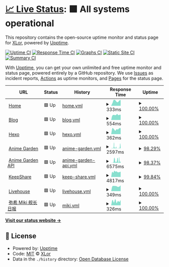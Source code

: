 # [📈 Live Status](https://status.onekuma.cn): <!--live status--> **🟩 All systems operational**

This repository contains the open-source uptime monitor and status page for [XLor](https://onekuma.cn), powered by [Upptime](https://github.com/upptime/upptime).

[![Uptime CI](https://github.com/yjl9903/upptime/workflows/Uptime%20CI/badge.svg)](https://github.com/yjl9903/upptime/actions?query=workflow%3A%22Uptime+CI%22)
[![Response Time CI](https://github.com/yjl9903/upptime/workflows/Response%20Time%20CI/badge.svg)](https://github.com/yjl9903/upptime/actions?query=workflow%3A%22Response+Time+CI%22)
[![Graphs CI](https://github.com/yjl9903/upptime/workflows/Graphs%20CI/badge.svg)](https://github.com/yjl9903/upptime/actions?query=workflow%3A%22Graphs+CI%22)
[![Static Site CI](https://github.com/yjl9903/upptime/workflows/Static%20Site%20CI/badge.svg)](https://github.com/yjl9903/upptime/actions?query=workflow%3A%22Static+Site+CI%22)
[![Summary CI](https://github.com/yjl9903/upptime/workflows/Summary%20CI/badge.svg)](https://github.com/yjl9903/upptime/actions?query=workflow%3A%22Summary+CI%22)

With [Upptime](https://upptime.js.org), you can get your own unlimited and free uptime monitor and status page, powered entirely by a GitHub repository. We use [Issues](https://github.com/yjl9903/upptime/issues) as incident reports, [Actions](https://github.com/yjl9903/upptime/actions) as uptime monitors, and [Pages](https://status.onekuma.cn) for the status page.

<!--start: status pages-->
<!-- This summary is generated by Upptime (https://github.com/upptime/upptime) -->
<!-- Do not edit this manually, your changes will be overwritten -->
<!-- prettier-ignore -->
| URL | Status | History | Response Time | Uptime |
| --- | ------ | ------- | ------------- | ------ |
| <img alt="" src="https://onekuma.cn/favicon.svg" height="13"> [Home](https://onekuma.cn) | 🟩 Up | [home.yml](https://github.com/yjl9903/upptime/commits/HEAD/history/home.yml) | <details><summary><img alt="Response time graph" src="./graphs/home/response-time-week.png" height="20"> 333ms</summary><br><a href="https://status.onekuma.cn/history/home"><img alt="Response time 346" src="https://img.shields.io/endpoint?url=https%3A%2F%2Fraw.githubusercontent.com%2Fyjl9903%2Fupptime%2FHEAD%2Fapi%2Fhome%2Fresponse-time.json"></a><br><a href="https://status.onekuma.cn/history/home"><img alt="24-hour response time 411" src="https://img.shields.io/endpoint?url=https%3A%2F%2Fraw.githubusercontent.com%2Fyjl9903%2Fupptime%2FHEAD%2Fapi%2Fhome%2Fresponse-time-day.json"></a><br><a href="https://status.onekuma.cn/history/home"><img alt="7-day response time 333" src="https://img.shields.io/endpoint?url=https%3A%2F%2Fraw.githubusercontent.com%2Fyjl9903%2Fupptime%2FHEAD%2Fapi%2Fhome%2Fresponse-time-week.json"></a><br><a href="https://status.onekuma.cn/history/home"><img alt="30-day response time 329" src="https://img.shields.io/endpoint?url=https%3A%2F%2Fraw.githubusercontent.com%2Fyjl9903%2Fupptime%2FHEAD%2Fapi%2Fhome%2Fresponse-time-month.json"></a><br><a href="https://status.onekuma.cn/history/home"><img alt="1-year response time 351" src="https://img.shields.io/endpoint?url=https%3A%2F%2Fraw.githubusercontent.com%2Fyjl9903%2Fupptime%2FHEAD%2Fapi%2Fhome%2Fresponse-time-year.json"></a></details> | <details><summary><a href="https://status.onekuma.cn/history/home">100.00%</a></summary><a href="https://status.onekuma.cn/history/home"><img alt="All-time uptime 99.98%" src="https://img.shields.io/endpoint?url=https%3A%2F%2Fraw.githubusercontent.com%2Fyjl9903%2Fupptime%2FHEAD%2Fapi%2Fhome%2Fuptime.json"></a><br><a href="https://status.onekuma.cn/history/home"><img alt="24-hour uptime 100.00%" src="https://img.shields.io/endpoint?url=https%3A%2F%2Fraw.githubusercontent.com%2Fyjl9903%2Fupptime%2FHEAD%2Fapi%2Fhome%2Fuptime-day.json"></a><br><a href="https://status.onekuma.cn/history/home"><img alt="7-day uptime 100.00%" src="https://img.shields.io/endpoint?url=https%3A%2F%2Fraw.githubusercontent.com%2Fyjl9903%2Fupptime%2FHEAD%2Fapi%2Fhome%2Fuptime-week.json"></a><br><a href="https://status.onekuma.cn/history/home"><img alt="30-day uptime 100.00%" src="https://img.shields.io/endpoint?url=https%3A%2F%2Fraw.githubusercontent.com%2Fyjl9903%2Fupptime%2FHEAD%2Fapi%2Fhome%2Fuptime-month.json"></a><br><a href="https://status.onekuma.cn/history/home"><img alt="1-year uptime 99.96%" src="https://img.shields.io/endpoint?url=https%3A%2F%2Fraw.githubusercontent.com%2Fyjl9903%2Fupptime%2FHEAD%2Fapi%2Fhome%2Fuptime-year.json"></a></details>
| <img alt="" src="https://icons.duckduckgo.com/ip3/blog.onekuma.cn.ico" height="13"> [Blog](https://blog.onekuma.cn) | 🟩 Up | [blog.yml](https://github.com/yjl9903/upptime/commits/HEAD/history/blog.yml) | <details><summary><img alt="Response time graph" src="./graphs/blog/response-time-week.png" height="20"> 554ms</summary><br><a href="https://status.onekuma.cn/history/blog"><img alt="Response time 633" src="https://img.shields.io/endpoint?url=https%3A%2F%2Fraw.githubusercontent.com%2Fyjl9903%2Fupptime%2FHEAD%2Fapi%2Fblog%2Fresponse-time.json"></a><br><a href="https://status.onekuma.cn/history/blog"><img alt="24-hour response time 568" src="https://img.shields.io/endpoint?url=https%3A%2F%2Fraw.githubusercontent.com%2Fyjl9903%2Fupptime%2FHEAD%2Fapi%2Fblog%2Fresponse-time-day.json"></a><br><a href="https://status.onekuma.cn/history/blog"><img alt="7-day response time 554" src="https://img.shields.io/endpoint?url=https%3A%2F%2Fraw.githubusercontent.com%2Fyjl9903%2Fupptime%2FHEAD%2Fapi%2Fblog%2Fresponse-time-week.json"></a><br><a href="https://status.onekuma.cn/history/blog"><img alt="30-day response time 632" src="https://img.shields.io/endpoint?url=https%3A%2F%2Fraw.githubusercontent.com%2Fyjl9903%2Fupptime%2FHEAD%2Fapi%2Fblog%2Fresponse-time-month.json"></a><br><a href="https://status.onekuma.cn/history/blog"><img alt="1-year response time 653" src="https://img.shields.io/endpoint?url=https%3A%2F%2Fraw.githubusercontent.com%2Fyjl9903%2Fupptime%2FHEAD%2Fapi%2Fblog%2Fresponse-time-year.json"></a></details> | <details><summary><a href="https://status.onekuma.cn/history/blog">100.00%</a></summary><a href="https://status.onekuma.cn/history/blog"><img alt="All-time uptime 98.15%" src="https://img.shields.io/endpoint?url=https%3A%2F%2Fraw.githubusercontent.com%2Fyjl9903%2Fupptime%2FHEAD%2Fapi%2Fblog%2Fuptime.json"></a><br><a href="https://status.onekuma.cn/history/blog"><img alt="24-hour uptime 100.00%" src="https://img.shields.io/endpoint?url=https%3A%2F%2Fraw.githubusercontent.com%2Fyjl9903%2Fupptime%2FHEAD%2Fapi%2Fblog%2Fuptime-day.json"></a><br><a href="https://status.onekuma.cn/history/blog"><img alt="7-day uptime 100.00%" src="https://img.shields.io/endpoint?url=https%3A%2F%2Fraw.githubusercontent.com%2Fyjl9903%2Fupptime%2FHEAD%2Fapi%2Fblog%2Fuptime-week.json"></a><br><a href="https://status.onekuma.cn/history/blog"><img alt="30-day uptime 100.00%" src="https://img.shields.io/endpoint?url=https%3A%2F%2Fraw.githubusercontent.com%2Fyjl9903%2Fupptime%2FHEAD%2Fapi%2Fblog%2Fuptime-month.json"></a><br><a href="https://status.onekuma.cn/history/blog"><img alt="1-year uptime 99.96%" src="https://img.shields.io/endpoint?url=https%3A%2F%2Fraw.githubusercontent.com%2Fyjl9903%2Fupptime%2FHEAD%2Fapi%2Fblog%2Fuptime-year.json"></a></details>
| <img alt="" src="https://icons.duckduckgo.com/ip3/xlor.cn.ico" height="13"> [Hexo](https://xlor.cn) | 🟩 Up | [hexo.yml](https://github.com/yjl9903/upptime/commits/HEAD/history/hexo.yml) | <details><summary><img alt="Response time graph" src="./graphs/hexo/response-time-week.png" height="20"> 362ms</summary><br><a href="https://status.onekuma.cn/history/hexo"><img alt="Response time 356" src="https://img.shields.io/endpoint?url=https%3A%2F%2Fraw.githubusercontent.com%2Fyjl9903%2Fupptime%2FHEAD%2Fapi%2Fhexo%2Fresponse-time.json"></a><br><a href="https://status.onekuma.cn/history/hexo"><img alt="24-hour response time 425" src="https://img.shields.io/endpoint?url=https%3A%2F%2Fraw.githubusercontent.com%2Fyjl9903%2Fupptime%2FHEAD%2Fapi%2Fhexo%2Fresponse-time-day.json"></a><br><a href="https://status.onekuma.cn/history/hexo"><img alt="7-day response time 362" src="https://img.shields.io/endpoint?url=https%3A%2F%2Fraw.githubusercontent.com%2Fyjl9903%2Fupptime%2FHEAD%2Fapi%2Fhexo%2Fresponse-time-week.json"></a><br><a href="https://status.onekuma.cn/history/hexo"><img alt="30-day response time 342" src="https://img.shields.io/endpoint?url=https%3A%2F%2Fraw.githubusercontent.com%2Fyjl9903%2Fupptime%2FHEAD%2Fapi%2Fhexo%2Fresponse-time-month.json"></a><br><a href="https://status.onekuma.cn/history/hexo"><img alt="1-year response time 363" src="https://img.shields.io/endpoint?url=https%3A%2F%2Fraw.githubusercontent.com%2Fyjl9903%2Fupptime%2FHEAD%2Fapi%2Fhexo%2Fresponse-time-year.json"></a></details> | <details><summary><a href="https://status.onekuma.cn/history/hexo">100.00%</a></summary><a href="https://status.onekuma.cn/history/hexo"><img alt="All-time uptime 100.00%" src="https://img.shields.io/endpoint?url=https%3A%2F%2Fraw.githubusercontent.com%2Fyjl9903%2Fupptime%2FHEAD%2Fapi%2Fhexo%2Fuptime.json"></a><br><a href="https://status.onekuma.cn/history/hexo"><img alt="24-hour uptime 100.00%" src="https://img.shields.io/endpoint?url=https%3A%2F%2Fraw.githubusercontent.com%2Fyjl9903%2Fupptime%2FHEAD%2Fapi%2Fhexo%2Fuptime-day.json"></a><br><a href="https://status.onekuma.cn/history/hexo"><img alt="7-day uptime 100.00%" src="https://img.shields.io/endpoint?url=https%3A%2F%2Fraw.githubusercontent.com%2Fyjl9903%2Fupptime%2FHEAD%2Fapi%2Fhexo%2Fuptime-week.json"></a><br><a href="https://status.onekuma.cn/history/hexo"><img alt="30-day uptime 100.00%" src="https://img.shields.io/endpoint?url=https%3A%2F%2Fraw.githubusercontent.com%2Fyjl9903%2Fupptime%2FHEAD%2Fapi%2Fhexo%2Fuptime-month.json"></a><br><a href="https://status.onekuma.cn/history/hexo"><img alt="1-year uptime 100.00%" src="https://img.shields.io/endpoint?url=https%3A%2F%2Fraw.githubusercontent.com%2Fyjl9903%2Fupptime%2FHEAD%2Fapi%2Fhexo%2Fuptime-year.json"></a></details>
| <img alt="" src="https://garden.breadio.wiki/favicon.svg" height="13"> [Anime Garden](https://garden.breadio.wiki) | 🟩 Up | [anime-garden.yml](https://github.com/yjl9903/upptime/commits/HEAD/history/anime-garden.yml) | <details><summary><img alt="Response time graph" src="./graphs/anime-garden/response-time-week.png" height="20"> 2597ms</summary><br><a href="https://status.onekuma.cn/history/anime-garden"><img alt="Response time 1728" src="https://img.shields.io/endpoint?url=https%3A%2F%2Fraw.githubusercontent.com%2Fyjl9903%2Fupptime%2FHEAD%2Fapi%2Fanime-garden%2Fresponse-time.json"></a><br><a href="https://status.onekuma.cn/history/anime-garden"><img alt="24-hour response time 2962" src="https://img.shields.io/endpoint?url=https%3A%2F%2Fraw.githubusercontent.com%2Fyjl9903%2Fupptime%2FHEAD%2Fapi%2Fanime-garden%2Fresponse-time-day.json"></a><br><a href="https://status.onekuma.cn/history/anime-garden"><img alt="7-day response time 2597" src="https://img.shields.io/endpoint?url=https%3A%2F%2Fraw.githubusercontent.com%2Fyjl9903%2Fupptime%2FHEAD%2Fapi%2Fanime-garden%2Fresponse-time-week.json"></a><br><a href="https://status.onekuma.cn/history/anime-garden"><img alt="30-day response time 3405" src="https://img.shields.io/endpoint?url=https%3A%2F%2Fraw.githubusercontent.com%2Fyjl9903%2Fupptime%2FHEAD%2Fapi%2Fanime-garden%2Fresponse-time-month.json"></a><br><a href="https://status.onekuma.cn/history/anime-garden"><img alt="1-year response time 1986" src="https://img.shields.io/endpoint?url=https%3A%2F%2Fraw.githubusercontent.com%2Fyjl9903%2Fupptime%2FHEAD%2Fapi%2Fanime-garden%2Fresponse-time-year.json"></a></details> | <details><summary><a href="https://status.onekuma.cn/history/anime-garden">98.29%</a></summary><a href="https://status.onekuma.cn/history/anime-garden"><img alt="All-time uptime 99.37%" src="https://img.shields.io/endpoint?url=https%3A%2F%2Fraw.githubusercontent.com%2Fyjl9903%2Fupptime%2FHEAD%2Fapi%2Fanime-garden%2Fuptime.json"></a><br><a href="https://status.onekuma.cn/history/anime-garden"><img alt="24-hour uptime 91.75%" src="https://img.shields.io/endpoint?url=https%3A%2F%2Fraw.githubusercontent.com%2Fyjl9903%2Fupptime%2FHEAD%2Fapi%2Fanime-garden%2Fuptime-day.json"></a><br><a href="https://status.onekuma.cn/history/anime-garden"><img alt="7-day uptime 98.29%" src="https://img.shields.io/endpoint?url=https%3A%2F%2Fraw.githubusercontent.com%2Fyjl9903%2Fupptime%2FHEAD%2Fapi%2Fanime-garden%2Fuptime-week.json"></a><br><a href="https://status.onekuma.cn/history/anime-garden"><img alt="30-day uptime 98.01%" src="https://img.shields.io/endpoint?url=https%3A%2F%2Fraw.githubusercontent.com%2Fyjl9903%2Fupptime%2FHEAD%2Fapi%2Fanime-garden%2Fuptime-month.json"></a><br><a href="https://status.onekuma.cn/history/anime-garden"><img alt="1-year uptime 99.54%" src="https://img.shields.io/endpoint?url=https%3A%2F%2Fraw.githubusercontent.com%2Fyjl9903%2Fupptime%2FHEAD%2Fapi%2Fanime-garden%2Fuptime-year.json"></a></details>
| <img alt="" src="https://garden.breadio.wiki/favicon.svg" height="13"> [Anime Garden API](https://garden.breadio.wiki/api) | 🟩 Up | [anime-garden-api.yml](https://github.com/yjl9903/upptime/commits/HEAD/history/anime-garden-api.yml) | <details><summary><img alt="Response time graph" src="./graphs/anime-garden-api/response-time-week.png" height="20"> 6575ms</summary><br><a href="https://status.onekuma.cn/history/anime-garden-api"><img alt="Response time 3394" src="https://img.shields.io/endpoint?url=https%3A%2F%2Fraw.githubusercontent.com%2Fyjl9903%2Fupptime%2FHEAD%2Fapi%2Fanime-garden-api%2Fresponse-time.json"></a><br><a href="https://status.onekuma.cn/history/anime-garden-api"><img alt="24-hour response time 6035" src="https://img.shields.io/endpoint?url=https%3A%2F%2Fraw.githubusercontent.com%2Fyjl9903%2Fupptime%2FHEAD%2Fapi%2Fanime-garden-api%2Fresponse-time-day.json"></a><br><a href="https://status.onekuma.cn/history/anime-garden-api"><img alt="7-day response time 6575" src="https://img.shields.io/endpoint?url=https%3A%2F%2Fraw.githubusercontent.com%2Fyjl9903%2Fupptime%2FHEAD%2Fapi%2Fanime-garden-api%2Fresponse-time-week.json"></a><br><a href="https://status.onekuma.cn/history/anime-garden-api"><img alt="30-day response time 5033" src="https://img.shields.io/endpoint?url=https%3A%2F%2Fraw.githubusercontent.com%2Fyjl9903%2Fupptime%2FHEAD%2Fapi%2Fanime-garden-api%2Fresponse-time-month.json"></a><br><a href="https://status.onekuma.cn/history/anime-garden-api"><img alt="1-year response time 3394" src="https://img.shields.io/endpoint?url=https%3A%2F%2Fraw.githubusercontent.com%2Fyjl9903%2Fupptime%2FHEAD%2Fapi%2Fanime-garden-api%2Fresponse-time-year.json"></a></details> | <details><summary><a href="https://status.onekuma.cn/history/anime-garden-api">98.37%</a></summary><a href="https://status.onekuma.cn/history/anime-garden-api"><img alt="All-time uptime 99.75%" src="https://img.shields.io/endpoint?url=https%3A%2F%2Fraw.githubusercontent.com%2Fyjl9903%2Fupptime%2FHEAD%2Fapi%2Fanime-garden-api%2Fuptime.json"></a><br><a href="https://status.onekuma.cn/history/anime-garden-api"><img alt="24-hour uptime 97.67%" src="https://img.shields.io/endpoint?url=https%3A%2F%2Fraw.githubusercontent.com%2Fyjl9903%2Fupptime%2FHEAD%2Fapi%2Fanime-garden-api%2Fuptime-day.json"></a><br><a href="https://status.onekuma.cn/history/anime-garden-api"><img alt="7-day uptime 98.37%" src="https://img.shields.io/endpoint?url=https%3A%2F%2Fraw.githubusercontent.com%2Fyjl9903%2Fupptime%2FHEAD%2Fapi%2Fanime-garden-api%2Fuptime-week.json"></a><br><a href="https://status.onekuma.cn/history/anime-garden-api"><img alt="30-day uptime 99.39%" src="https://img.shields.io/endpoint?url=https%3A%2F%2Fraw.githubusercontent.com%2Fyjl9903%2Fupptime%2FHEAD%2Fapi%2Fanime-garden-api%2Fuptime-month.json"></a><br><a href="https://status.onekuma.cn/history/anime-garden-api"><img alt="1-year uptime 99.75%" src="https://img.shields.io/endpoint?url=https%3A%2F%2Fraw.githubusercontent.com%2Fyjl9903%2Fupptime%2FHEAD%2Fapi%2Fanime-garden-api%2Fuptime-year.json"></a></details>
| <img alt="" src="https://keepshare.org/img/logo.svg" height="13"> [KeepShare](https://keepshare.org/gv78k1oi/magnet%3A%3Fxt%3Durn%3Abtih%3AULRHXZU7IHGEIVKIXMRIGSRHSY26K7TF) | 🟩 Up | [keep-share.yml](https://github.com/yjl9903/upptime/commits/HEAD/history/keep-share.yml) | <details><summary><img alt="Response time graph" src="./graphs/keep-share/response-time-week.png" height="20"> 4817ms</summary><br><a href="https://status.onekuma.cn/history/keep-share"><img alt="Response time 8322" src="https://img.shields.io/endpoint?url=https%3A%2F%2Fraw.githubusercontent.com%2Fyjl9903%2Fupptime%2FHEAD%2Fapi%2Fkeep-share%2Fresponse-time.json"></a><br><a href="https://status.onekuma.cn/history/keep-share"><img alt="24-hour response time 4973" src="https://img.shields.io/endpoint?url=https%3A%2F%2Fraw.githubusercontent.com%2Fyjl9903%2Fupptime%2FHEAD%2Fapi%2Fkeep-share%2Fresponse-time-day.json"></a><br><a href="https://status.onekuma.cn/history/keep-share"><img alt="7-day response time 4817" src="https://img.shields.io/endpoint?url=https%3A%2F%2Fraw.githubusercontent.com%2Fyjl9903%2Fupptime%2FHEAD%2Fapi%2Fkeep-share%2Fresponse-time-week.json"></a><br><a href="https://status.onekuma.cn/history/keep-share"><img alt="30-day response time 4911" src="https://img.shields.io/endpoint?url=https%3A%2F%2Fraw.githubusercontent.com%2Fyjl9903%2Fupptime%2FHEAD%2Fapi%2Fkeep-share%2Fresponse-time-month.json"></a><br><a href="https://status.onekuma.cn/history/keep-share"><img alt="1-year response time 8322" src="https://img.shields.io/endpoint?url=https%3A%2F%2Fraw.githubusercontent.com%2Fyjl9903%2Fupptime%2FHEAD%2Fapi%2Fkeep-share%2Fresponse-time-year.json"></a></details> | <details><summary><a href="https://status.onekuma.cn/history/keep-share">99.84%</a></summary><a href="https://status.onekuma.cn/history/keep-share"><img alt="All-time uptime 96.61%" src="https://img.shields.io/endpoint?url=https%3A%2F%2Fraw.githubusercontent.com%2Fyjl9903%2Fupptime%2FHEAD%2Fapi%2Fkeep-share%2Fuptime.json"></a><br><a href="https://status.onekuma.cn/history/keep-share"><img alt="24-hour uptime 100.00%" src="https://img.shields.io/endpoint?url=https%3A%2F%2Fraw.githubusercontent.com%2Fyjl9903%2Fupptime%2FHEAD%2Fapi%2Fkeep-share%2Fuptime-day.json"></a><br><a href="https://status.onekuma.cn/history/keep-share"><img alt="7-day uptime 99.84%" src="https://img.shields.io/endpoint?url=https%3A%2F%2Fraw.githubusercontent.com%2Fyjl9903%2Fupptime%2FHEAD%2Fapi%2Fkeep-share%2Fuptime-week.json"></a><br><a href="https://status.onekuma.cn/history/keep-share"><img alt="30-day uptime 99.77%" src="https://img.shields.io/endpoint?url=https%3A%2F%2Fraw.githubusercontent.com%2Fyjl9903%2Fupptime%2FHEAD%2Fapi%2Fkeep-share%2Fuptime-month.json"></a><br><a href="https://status.onekuma.cn/history/keep-share"><img alt="1-year uptime 96.61%" src="https://img.shields.io/endpoint?url=https%3A%2F%2Fraw.githubusercontent.com%2Fyjl9903%2Fupptime%2FHEAD%2Fapi%2Fkeep-share%2Fuptime-year.json"></a></details>
| <img alt="" src="https://live.onekuma.cn/favicon.jpg" height="13"> [Livehouse](https://live.onekuma.cn/) | 🟩 Up | [livehouse.yml](https://github.com/yjl9903/upptime/commits/HEAD/history/livehouse.yml) | <details><summary><img alt="Response time graph" src="./graphs/livehouse/response-time-week.png" height="20"> 349ms</summary><br><a href="https://status.onekuma.cn/history/livehouse"><img alt="Response time 310" src="https://img.shields.io/endpoint?url=https%3A%2F%2Fraw.githubusercontent.com%2Fyjl9903%2Fupptime%2FHEAD%2Fapi%2Flivehouse%2Fresponse-time.json"></a><br><a href="https://status.onekuma.cn/history/livehouse"><img alt="24-hour response time 405" src="https://img.shields.io/endpoint?url=https%3A%2F%2Fraw.githubusercontent.com%2Fyjl9903%2Fupptime%2FHEAD%2Fapi%2Flivehouse%2Fresponse-time-day.json"></a><br><a href="https://status.onekuma.cn/history/livehouse"><img alt="7-day response time 349" src="https://img.shields.io/endpoint?url=https%3A%2F%2Fraw.githubusercontent.com%2Fyjl9903%2Fupptime%2FHEAD%2Fapi%2Flivehouse%2Fresponse-time-week.json"></a><br><a href="https://status.onekuma.cn/history/livehouse"><img alt="30-day response time 342" src="https://img.shields.io/endpoint?url=https%3A%2F%2Fraw.githubusercontent.com%2Fyjl9903%2Fupptime%2FHEAD%2Fapi%2Flivehouse%2Fresponse-time-month.json"></a><br><a href="https://status.onekuma.cn/history/livehouse"><img alt="1-year response time 318" src="https://img.shields.io/endpoint?url=https%3A%2F%2Fraw.githubusercontent.com%2Fyjl9903%2Fupptime%2FHEAD%2Fapi%2Flivehouse%2Fresponse-time-year.json"></a></details> | <details><summary><a href="https://status.onekuma.cn/history/livehouse">100.00%</a></summary><a href="https://status.onekuma.cn/history/livehouse"><img alt="All-time uptime 99.98%" src="https://img.shields.io/endpoint?url=https%3A%2F%2Fraw.githubusercontent.com%2Fyjl9903%2Fupptime%2FHEAD%2Fapi%2Flivehouse%2Fuptime.json"></a><br><a href="https://status.onekuma.cn/history/livehouse"><img alt="24-hour uptime 100.00%" src="https://img.shields.io/endpoint?url=https%3A%2F%2Fraw.githubusercontent.com%2Fyjl9903%2Fupptime%2FHEAD%2Fapi%2Flivehouse%2Fuptime-day.json"></a><br><a href="https://status.onekuma.cn/history/livehouse"><img alt="7-day uptime 100.00%" src="https://img.shields.io/endpoint?url=https%3A%2F%2Fraw.githubusercontent.com%2Fyjl9903%2Fupptime%2FHEAD%2Fapi%2Flivehouse%2Fuptime-week.json"></a><br><a href="https://status.onekuma.cn/history/livehouse"><img alt="30-day uptime 100.00%" src="https://img.shields.io/endpoint?url=https%3A%2F%2Fraw.githubusercontent.com%2Fyjl9903%2Fupptime%2FHEAD%2Fapi%2Flivehouse%2Fuptime-month.json"></a><br><a href="https://status.onekuma.cn/history/livehouse"><img alt="1-year uptime 99.96%" src="https://img.shields.io/endpoint?url=https%3A%2F%2Fraw.githubusercontent.com%2Fyjl9903%2Fupptime%2FHEAD%2Fapi%2Flivehouse%2Fuptime-year.json"></a></details>
| <img alt="" src="https://miki.xlor.cn/favicon.jpeg" height="13"> [弥希 Miki 舰长日报](https://miki.xlor.cn/) | 🟩 Up | [miki.yml](https://github.com/yjl9903/upptime/commits/HEAD/history/miki.yml) | <details><summary><img alt="Response time graph" src="./graphs/miki/response-time-week.png" height="20"> 326ms</summary><br><a href="https://status.onekuma.cn/history/miki"><img alt="Response time 347" src="https://img.shields.io/endpoint?url=https%3A%2F%2Fraw.githubusercontent.com%2Fyjl9903%2Fupptime%2FHEAD%2Fapi%2Fmiki%2Fresponse-time.json"></a><br><a href="https://status.onekuma.cn/history/miki"><img alt="24-hour response time 411" src="https://img.shields.io/endpoint?url=https%3A%2F%2Fraw.githubusercontent.com%2Fyjl9903%2Fupptime%2FHEAD%2Fapi%2Fmiki%2Fresponse-time-day.json"></a><br><a href="https://status.onekuma.cn/history/miki"><img alt="7-day response time 326" src="https://img.shields.io/endpoint?url=https%3A%2F%2Fraw.githubusercontent.com%2Fyjl9903%2Fupptime%2FHEAD%2Fapi%2Fmiki%2Fresponse-time-week.json"></a><br><a href="https://status.onekuma.cn/history/miki"><img alt="30-day response time 323" src="https://img.shields.io/endpoint?url=https%3A%2F%2Fraw.githubusercontent.com%2Fyjl9903%2Fupptime%2FHEAD%2Fapi%2Fmiki%2Fresponse-time-month.json"></a><br><a href="https://status.onekuma.cn/history/miki"><img alt="1-year response time 337" src="https://img.shields.io/endpoint?url=https%3A%2F%2Fraw.githubusercontent.com%2Fyjl9903%2Fupptime%2FHEAD%2Fapi%2Fmiki%2Fresponse-time-year.json"></a></details> | <details><summary><a href="https://status.onekuma.cn/history/miki">100.00%</a></summary><a href="https://status.onekuma.cn/history/miki"><img alt="All-time uptime 100.00%" src="https://img.shields.io/endpoint?url=https%3A%2F%2Fraw.githubusercontent.com%2Fyjl9903%2Fupptime%2FHEAD%2Fapi%2Fmiki%2Fuptime.json"></a><br><a href="https://status.onekuma.cn/history/miki"><img alt="24-hour uptime 100.00%" src="https://img.shields.io/endpoint?url=https%3A%2F%2Fraw.githubusercontent.com%2Fyjl9903%2Fupptime%2FHEAD%2Fapi%2Fmiki%2Fuptime-day.json"></a><br><a href="https://status.onekuma.cn/history/miki"><img alt="7-day uptime 100.00%" src="https://img.shields.io/endpoint?url=https%3A%2F%2Fraw.githubusercontent.com%2Fyjl9903%2Fupptime%2FHEAD%2Fapi%2Fmiki%2Fuptime-week.json"></a><br><a href="https://status.onekuma.cn/history/miki"><img alt="30-day uptime 100.00%" src="https://img.shields.io/endpoint?url=https%3A%2F%2Fraw.githubusercontent.com%2Fyjl9903%2Fupptime%2FHEAD%2Fapi%2Fmiki%2Fuptime-month.json"></a><br><a href="https://status.onekuma.cn/history/miki"><img alt="1-year uptime 100.00%" src="https://img.shields.io/endpoint?url=https%3A%2F%2Fraw.githubusercontent.com%2Fyjl9903%2Fupptime%2FHEAD%2Fapi%2Fmiki%2Fuptime-year.json"></a></details>

<!--end: status pages-->

[**Visit our status website →**](https://status.onekuma.cn)

## 📄 License

- Powered by: [Upptime](https://github.com/upptime/upptime)
- Code: [MIT](./LICENSE) © [XLor](https://onekuma.cn)
- Data in the `./history` directory: [Open Database License](https://opendatacommons.org/licenses/odbl/1-0/)
